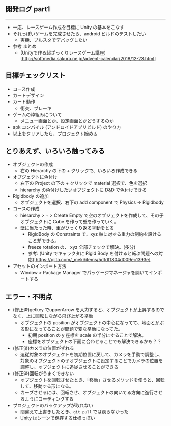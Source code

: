## 開発ログ part1
___
- 一応、レースゲーム作成を目標に Unity の基本をこなす
- それっぽいゲームを完成させたら、android ビルドのテストしたい
    - 実機、ブルスタでデバッグしたい
- 参考 まとめ
    - (Unityで作る超ざっくりレースゲーム講座)[http://softmedia.sakura.ne.jp/advent-calendar/2018/12-23.html]

## 目標チェックリスト
- コース作成
- カートデザイン
- カート動作
    - 衝突、ブレーキ
- ゲームの枠組みについて
    - メニュー画面とか、設定画面とかどうするのか
- apk コンパイル (アンドロイドアプリビルド) のやり方
- 以上をクリアしたら、プロジェクト始める

## とりあえず、いろいろ触ってみる
- オブジェクトの作成
    - 右の Hierarchy の下の + クリックで、いろいろ作成できる
- オブジェクトに色付け
    - 右下の Project の下の + クリックで material 選択で、色を選択
    - hierarchy の色付けしたいオブジェクトに D&D で色付けできる
- Rigidbody の追加
    - オブジェクトを選択、右下の add component で Physics -> Rigidbody
- コースの作成
    - hierarchy > + > Create Empty で空のオブジェクトを作成して、その子オブジェクトに Cube を作って壁を作っていく。
    - 壁に当たった時、車がひっくり返る挙動をとる
        - RigidBody の Constraints で、xyz 軸に対する重力の制約を設けることができる。
        - freeze rotation の、 xyz 全部チェックで解決。(多分)
        - 参考: (Unity でキャラクタに Rigid Body を付けると転ぶ問題への対応)[https://qiita.com/_meki/items/5c1df1804d009ec1393e]
- アセットのインポート方法
    - Window > Package Manager でパッケージマネージャを開いてインポートする

## エラー・不明点
- (修正済)getkey でupperArrow を入力すると、オブジェクトが上昇するのでなく、上に回転しながら飛び上がる挙動
    - オブジェクトの position がオブジェクトの中心になってて、地面とかぶる形になってることが問題で変な挙動になってた。
        - 初期 position の y 座標を scale の半分にすることで解決。
        - 座標をオブジェクトの下面に合わせることでも解決できるかも？？
- (修正済)カメラの位置がずれる
    - 追従対象のオブジェクトを初期位置に戻して、カメラを手動で調整し、対象のオブジェクトの子オブジェクトに設定することでカメラの位置を調整し、オブジェクトに追従させることができる
- (修正済)回転がうまくできない
    - オブジェクトを回転させたとき、「移動」させるメソッドを使うと、回転して、移動する形になる。
    - カーブさせるには、回転させ、オブジェクトの向いてる方向に進行させるようにコーディングする
- プロジェクトのバックアップが取れない
    - 間違えて上書きしたとき、`git pull` では戻らなかった
    - Unity はシーンで保存する仕様っぽい